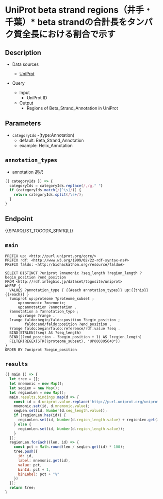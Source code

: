 # UniProt beta strand regions（井手・千葉）* beta strandの合計長をタンパク質全長における割合で示す

## Description
- Data sources
    - [UniProt](https://www.uniprot.org/)

- Query
    - Input
        - UniProt ID
    - Output
        - Regions of Beta_Strand_Annotation in UniProt

## Parameters
* `categoryIds` -(type:Annotation)
  * default: Beta_Strand_Annotation
  * example: Helix_Annotation

## `annotation_types`
- annotation 選択
```javascript
({ categoryIds }) => {
  categoryIds = categoryIds.replace(/,/g," ")
  if (categoryIds.match(/[^\s]/)) {
    return categoryIds.split(/\s+/);
  }
}
```

## Endpoint
{{SPARQLIST_TOGODX_SPARQL}}

## `main`
```sparql
PREFIX up: <http://purl.uniprot.org/core/>
PREFIX rdf: <http://www.w3.org/1999/02/22-rdf-syntax-ns#>
PREFIX faldo: <http://biohackathon.org/resource/faldo#>

SELECT DISTINCT ?uniprot ?mnemonic ?seq_length ?region_length ?begin_position ?end_position
FROM <http://rdf.integbio.jp/dataset/togosite/uniprot>
WHERE {
  VALUES ?annotation_type { {{#each annotation_types}} up:{{this}} {{/each}} } 
  ?uniprot up:proteome ?proteome_subset ;
      up:mnemonic ?mnemonic;
      up:annotation ?annotation .
  ?annotation a ?annotation_type ;
      up:range ?range .
  ?range faldo:begin/faldo:position ?begin_position ;
         faldo:end/faldo:position ?end_position .
  ?range faldo:begin/faldo:reference/rdf:value ?seq .
  BIND(STRLEN(?seq) AS ?seq_length)
  BIND((?end_position - ?begin_position + 1) AS ?region_length)
  FILTER(REGEX(STR(?proteome_subset), "UP000005640"))
}
ORDER BY ?uniprot ?begin_position
```

## `results`
```javascript
({ main }) => {
  let tree = [];
  let mnemonic = new Map();
  let seqLen = new Map();
  let regionLen = new Map();
  main.results.bindings.map(d => {
    const id = d.uniprot.value.replace('http://purl.uniprot.org/uniprot/', '');
    mnemonic.set(id, d.mnemonic.value);
    seqLen.set(id, Number(d.seq_length.value));
    if (regionLen.has(id)) {
      regionLen.set(id, Number(d.region_length.value) + regionLen.get(id));
    } else {
      regionLen.set(id, Number(d.region_length.value));
    }
  });
  regionLen.forEach((len, id) => {
    const pct = Math.round(len / seqLen.get(id) * 100);
    tree.push({
      id: id,
      label: mnemonic.get(id),
      value: pct,
      binId: pct + 1,
      binLabel: pct + "%"
    })
  });
  return tree;
}
```
